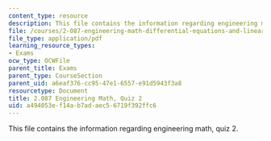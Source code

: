 ```yaml
---
content_type: resource
description: This file contains the information regarding engineering math, quiz 2.
file: /courses/2-087-engineering-math-differential-equations-and-linear-algebra-fall-2014/a494053ef14ab7adaec56719f392ffc6_MIT2_087F14_Quiz2.pdf
file_type: application/pdf
learning_resource_types:
- Exams
ocw_type: OCWFile
parent_title: Exams
parent_type: CourseSection
parent_uid: a6eaf376-cc95-47e1-6557-e91d5943f3a8
resourcetype: Document
title: 2.087 Engineering Math, Quiz 2
uid: a494053e-f14a-b7ad-aec5-6719f392ffc6
---
```

This file contains the information regarding engineering math, quiz 2.

